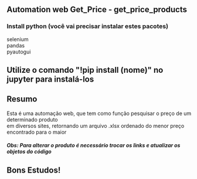 ## Automation web Get_Price - get_price_products

### Install python (você vai precisar instalar estes pacotes)

selenium <br>
pandas <br>
pyautogui <br>

## Utilize o comando "!pip install (nome)" no jupyter para instalá-los

## Resumo <br>

Esta é uma automação web, que tem como função pesquisar o preço de um determinado produto <br>
em diversos sites, retornando um arquivo .xlsx ordenado do menor preço <br>
encontrado para o maior <br>

##### Obs: Para alterar o produto é necessário trocar os links e atualizar os objetos do código

## Bons Estudos!
